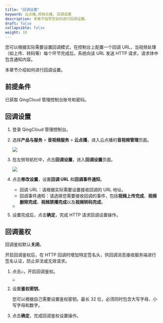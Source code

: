 ```yaml
---
title: "回调设置"
keyword: 云点播,视频点播, 回调设置
description: 本章节指导您如何进行回调设置。
draft: false
collapsible: false
weight: 10
---
```


您可以根据实际需要设置回调模式，在控制台上配置一个回调 URL，当视频处理（如上传、转码等）每个环节完成后，系统向该 URL 发送 HTTP 请求，请求体中包含通知内容。

本章节介绍如何进行回调设置。

## 前提条件

已获取 QingCloud 管理控制台账号和密码。

## 回调设置

1. 登录 QingCloud 管理控制台。

2. 选择**产品与服务** > **音视频服务** > **云点播**，进入云点播的**音视频管理**页面。

   ![](/audio_and_video/vod/_images/um_video_list.png)

3. 在左侧导航栏中，点击**回调设置**，进入**回调设置**页面。

   ![](/audio_and_video/vod/_images/um_callback_list.png)

4. 点击**修改设置**，设置**回调 URL** 和**回调事件通知**。

   - 回调 URL：请根据实际需要设置接收回调的 URL 地址。
   - 回调事件通知：请选择您需要接收回调的事件，包括**视频上传完成**、**视频删除完成**、**视频禁播完成**以及**视频转码完成**。

   <img src="/audio_and_video/vod/_images/um_callback_setting.png" style="zoom:50%;" />

5. 设置完成后，点击**确定**，完成 HTTP 请求回调设置操作。

## 回调鉴权

回调鉴权默认**关闭**。

开启回调鉴权后，在 HTTP 回调时增加特定签名头，供回调消息接收服务端进行签名认证，防止非法或无效请求。

1. 点击<img src="/audio_and_video/vod/_images/icon_closed.png" style="zoom:50%;" />，开启回调鉴权。

   <img src="/audio_and_video/vod/_images/um_callback_auth_open.png" style="zoom:50%;" />

2. 设置**鉴权密钥**。

   您可以根据自己需要设置鉴权密钥。最长 32 位，必须同时包含大写字母、小写字母和数字。

3. 点击**确定**，完成回调鉴权设置操作。



